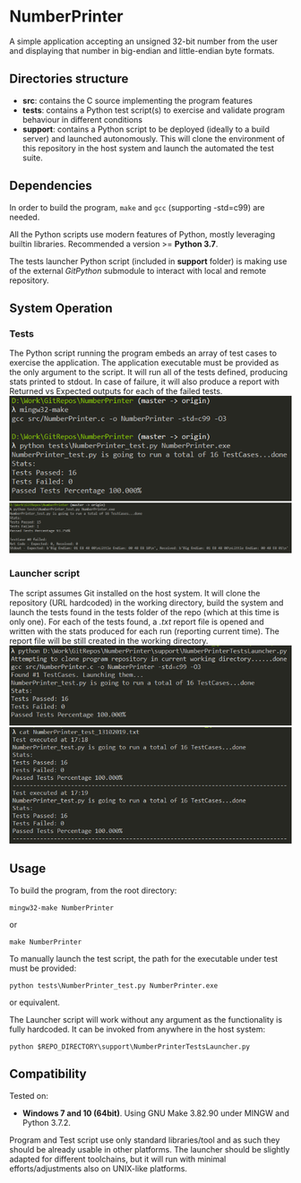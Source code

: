 # NumberPrinter
A simple application accepting an unsigned 32-bit number from the user and displaying that number in big-endian and little-endian byte formats.

## Directories structure
* **src**: contains the C source implementing the program features
* **tests**: contains a Python test script(s) to exercise and validate program behaviour in different conditions
* **support**: contains a Python script to be deployed (ideally to a build server) and launched autonomously. This will clone the environment of this repository in the host system and launch the automated the test suite.

## Dependencies
In order to build the program, `make` and `gcc` (supporting -std=c99) are needed.

All the Python scripts use modern features of Python, mostly leveraging builtin libraries. Recommended a version >= **Python 3.7**.

The tests launcher Python script (included in **support** folder) is making use of the external *GitPython* submodule to interact with local and remote repository.

## System Operation
### Tests
The Python script running the program embeds an array of test cases to exercise the application.
The application executable must be provided as the only argument to the script.
It will run all of the tests defined, producing stats printed to stdout.
In case of failure, it will also produce a report with Returned vs Expected outputs for each of the failed tests.
![alt text](https://github.com/mithrandir89/NumberPrinter/raw/master/doc/images/execute_ok.PNG "Execution with no failures")
![alt text](https://github.com/mithrandir89/NumberPrinter/raw/master/doc/images/execute_nok.PNG "Execution with failure")

### Launcher script
The script assumes Git installed on the host system.
It will clone the repository (URL hardcoded) in the working directory, build the system and launch the tests found in the tests folder of the repo (which at this time is only one).
For each of the tests found, a *.txt* report file is opened and written with the stats produced for each run (reporting current time). The report file will be still created in the working directory.
![alt text](https://github.com/mithrandir89/NumberPrinter/raw/master/doc/images/launcher_output.PNG "Launcher script output")
![alt text](https://github.com/mithrandir89/NumberPrinter/raw/master/doc/images/launcher_log.PNG "Launcher script log")

## Usage
To build the program, from the root directory:
```
mingw32-make NumberPrinter
```
or
```
make NumberPrinter
```
To manually launch the test script, the path for the executable under test must be provided:
```
python tests\NumberPrinter_test.py NumberPrinter.exe
```
or equivalent.

The Launcher script will work without any argument as the functionality is fully hardcoded.
It can be invoked from anywhere in the host system:
```
python $REPO_DIRECTORY\support\NumberPrinterTestsLauncher.py
```

## Compatibility
Tested on:
* **Windows 7 and 10 (64bit)**. Using GNU Make 3.82.90 under MINGW and Python 3.7.2.

Program and Test script use only standard libraries/tool and as such they should be already usable in other platforms.
The launcher should be slightly adapted for different toolchains, but it will run with minimal efforts/adjustments also on UNIX-like platforms.
